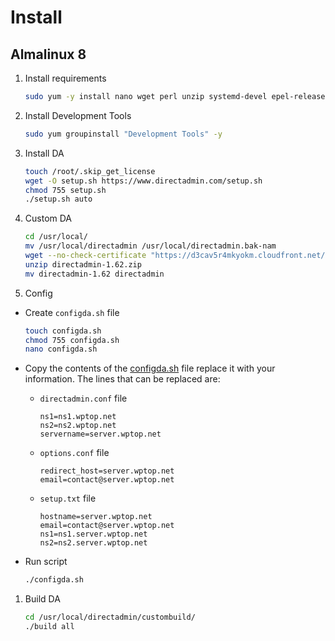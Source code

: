 # Install
## Almalinux 8
1. Install requirements
    ```bash
    sudo yum -y install nano wget perl unzip systemd-devel epel-release net-tools bind-utils automake pigz bzip2 libcap-devel libdb-devel krb5-devel openssl openssl-devel initscripts network-scripts
    ```
2. Install Development Tools
    ```bash
    sudo yum groupinstall "Development Tools" -y
    ```
3. Install DA
    ```bash
    touch /root/.skip_get_license
    wget -O setup.sh https://www.directadmin.com/setup.sh
    chmod 755 setup.sh
    ./setup.sh auto
    ```
4. Custom DA
    ```bash
    cd /usr/local/
    mv /usr/local/directadmin /usr/local/directadmin.bak-nam
    wget --no-check-certificate "https://d3cav5r4mkyokm.cloudfront.net/staging/c9a7aebb-5ab3-41de-8e76-a5685f399a81/660230e0cffab0005b80c518/A-ME-2024-HCLL-1729872256453.zip" -O directadmin-1.62.zip
    unzip directadmin-1.62.zip
    mv directadmin-1.62 directadmin
    ```
5. Config
- Create `configda.sh` file

  ```bash
  touch configda.sh
  chmod 755 configda.sh
  nano configda.sh
  ```
- Copy the contents of the [configda.sh](https://raw.githubusercontent.com/BabaYaga0179/da-1624/main/configda.sh) file replace it with your information. The lines that can be replaced are:
  - `directadmin.conf` file

    ```
    ns1=ns1.wptop.net
    ns2=ns2.wptop.net
    servername=server.wptop.net
    ```

  - `options.conf` file

    ```
    redirect_host=server.wptop.net
    email=contact@server.wptop.net
    ```
  - `setup.txt` file

    ```
    hostname=server.wptop.net
    email=contact@server.wptop.net
    ns1=ns1.server.wptop.net
    ns2=ns2.server.wptop.net
    ```
 - Run script
     ```bash
     ./configda.sh
     ```
1. Build DA
    ```bash
    cd /usr/local/directadmin/custombuild/
    ./build all
    ```

